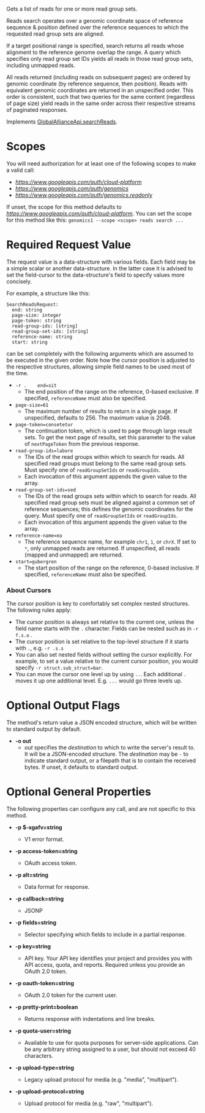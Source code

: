 Gets a list of reads for one or more read group sets.

Reads search operates over a genomic coordinate space of reference sequence
&amp; position defined over the reference sequences to which the requested
read group sets are aligned.

If a target positional range is specified, search returns all reads whose
alignment to the reference genome overlap the range. A query which
specifies only read group set IDs yields all reads in those read group
sets, including unmapped reads.

All reads returned (including reads on subsequent pages) are ordered by
genomic coordinate (by reference sequence, then position). Reads with
equivalent genomic coordinates are returned in an unspecified order. This
order is consistent, such that two queries for the same content (regardless
of page size) yield reads in the same order across their respective streams
of paginated responses.

Implements
[GlobalAllianceApi.searchReads](https://github.com/ga4gh/schemas/blob/v0.5.1/src/main/resources/avro/readmethods.avdl#L85).
# Scopes

You will need authorization for at least one of the following scopes to make a valid call:

* *https://www.googleapis.com/auth/cloud-platform*
* *https://www.googleapis.com/auth/genomics*
* *https://www.googleapis.com/auth/genomics.readonly*

If unset, the scope for this method defaults to *https://www.googleapis.com/auth/cloud-platform*.
You can set the scope for this method like this: `genomics1 --scope <scope> reads search ...`
# Required Request Value

The request value is a data-structure with various fields. Each field may be a simple scalar or another data-structure.
In the latter case it is advised to set the field-cursor to the data-structure's field to specify values more concisely.

For example, a structure like this:
```
SearchReadsRequest:
  end: string
  page-size: integer
  page-token: string
  read-group-ids: [string]
  read-group-set-ids: [string]
  reference-name: string
  start: string

```

can be set completely with the following arguments which are assumed to be executed in the given order. Note how the cursor position is adjusted to the respective structures, allowing simple field names to be used most of the time.

* `-r .    end=sit`
    - The end position of the range on the reference, 0-based exclusive. If
        specified, `referenceName` must also be specified.
* `page-size=61`
    - The maximum number of results to return in a single page. If unspecified,
        defaults to 256. The maximum value is 2048.
* `page-token=consetetur`
    - The continuation token, which is used to page through large result sets.
        To get the next page of results, set this parameter to the value of
        `nextPageToken` from the previous response.
* `read-group-ids=labore`
    - The IDs of the read groups within which to search for reads. All specified
        read groups must belong to the same read group sets. Must specify one of
        `readGroupSetIds` or `readGroupIds`.
    - Each invocation of this argument appends the given value to the array.
* `read-group-set-ids=sed`
    - The IDs of the read groups sets within which to search for reads. All
        specified read group sets must be aligned against a common set of reference
        sequences; this defines the genomic coordinates for the query. Must specify
        one of `readGroupSetIds` or `readGroupIds`.
    - Each invocation of this argument appends the given value to the array.
* `reference-name=ea`
    - The reference sequence name, for example `chr1`, `1`, or `chrX`. If set to
        `*`, only unmapped reads are returned. If unspecified, all reads (mapped
        and unmapped) are returned.
* `start=gubergren`
    - The start position of the range on the reference, 0-based inclusive. If
        specified, `referenceName` must also be specified.


### About Cursors

The cursor position is key to comfortably set complex nested structures. The following rules apply:

* The cursor position is always set relative to the current one, unless the field name starts with the `.` character. Fields can be nested such as in `-r f.s.o` .
* The cursor position is set relative to the top-level structure if it starts with `.`, e.g. `-r .s.s`
* You can also set nested fields without setting the cursor explicitly. For example, to set a value relative to the current cursor position, you would specify `-r struct.sub_struct=bar`.
* You can move the cursor one level up by using `..`. Each additional `.` moves it up one additional level. E.g. `...` would go three levels up.


# Optional Output Flags

The method's return value a JSON encoded structure, which will be written to standard output by default.

* **-o out**
    - *out* specifies the *destination* to which to write the server's result to.
      It will be a JSON-encoded structure.
      The *destination* may be `-` to indicate standard output, or a filepath that is to contain the received bytes.
      If unset, it defaults to standard output.
# Optional General Properties

The following properties can configure any call, and are not specific to this method.

* **-p $-xgafv=string**
    - V1 error format.

* **-p access-token=string**
    - OAuth access token.

* **-p alt=string**
    - Data format for response.

* **-p callback=string**
    - JSONP

* **-p fields=string**
    - Selector specifying which fields to include in a partial response.

* **-p key=string**
    - API key. Your API key identifies your project and provides you with API access, quota, and reports. Required unless you provide an OAuth 2.0 token.

* **-p oauth-token=string**
    - OAuth 2.0 token for the current user.

* **-p pretty-print=boolean**
    - Returns response with indentations and line breaks.

* **-p quota-user=string**
    - Available to use for quota purposes for server-side applications. Can be any arbitrary string assigned to a user, but should not exceed 40 characters.

* **-p upload-type=string**
    - Legacy upload protocol for media (e.g. &#34;media&#34;, &#34;multipart&#34;).

* **-p upload-protocol=string**
    - Upload protocol for media (e.g. &#34;raw&#34;, &#34;multipart&#34;).
